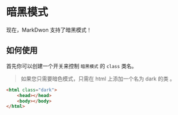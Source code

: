 # 暗黑模式

现在，MarkDwon 支持了暗黑模式！

## 如何使用

首先你可以创建一个开关来控制 `暗黑模式` 的 `class` 类名。

> 如果您只需要暗色模式，只需在 html 上添加一个名为 dark 的类 。

```html
<html class="dark">
	<head></head>
	<body></body>
</html>
```
